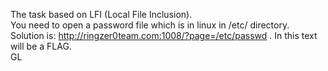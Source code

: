 The task based on LFI (Local File Inclusion).<br>
You need to open a password file which is in linux in /etc/ directory.<br>
Solution is: http://ringzer0team.com:1008/?page=/etc/passwd . In this text will be a FLAG.<br>
GL